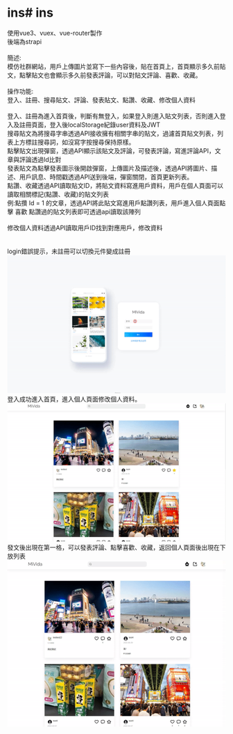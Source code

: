 # ins# ins
使用vue3、vuex、vue-router製作<br/>
後端為strapi<br/>
<br/>
簡述:<br/>
模仿社群網站，用戶上傳圖片並寫下一些內容後，貼在首頁上，首頁顯示多久前貼文，點擊貼文也會顯示多久前發表評論，可以對貼文評論、喜歡、收藏。<br/>
<br/>
操作功能:<br/>
登入、註冊、搜尋貼文、評論、發表貼文、點讚、收藏、修改個人資料<br/>
<br/>
登入、註冊為進入首頁後，判斷有無登入，如果登入則進入貼文列表，否則進入登入及註冊頁面，登入後localStorage紀錄user資料及JWT<br/>
搜尋貼文為將搜尋字串透過API接收擁有相關字串的貼文，過濾首頁貼文列表，列表上方標註搜尋詞，如沒寫字按搜尋保持原樣。<br/>
點擊貼文出現彈窗，透過API顯示該貼文及評論，可發表評論，寫進評論API，文章與評論透過Id比對<br/>
發表貼文為點擊發表圖示後開啟彈窗，上傳圖片及描述後，透過API將圖片、描述、用戶訊息、時間戳透過API送到後端，彈窗關閉，首頁更新列表。<br/>
點讚、收藏透過API讀取貼文ID，將貼文資料寫進用戶資料，用戶在個人頁面可以讀取相關標記(點讚、收藏)的貼文列表<br/>
例:點攢 Id = 1 的文章，透過API將此貼文寫進用戶點讚列表，用戶進入個人頁面點擊 喜歡 點讚過的貼文列表即可透過api讀取該陣列<br/>
<br/>
修改個人資料透過API讀取用戶ID找到對應用戶，修改資料<br/>
<br/>
<br/>
login錯誤提示，未註冊可以切換元件變成註冊<br/>
![image](https://github.com/wang19903/ins/blob/main/login.gif)<br/>
登入成功進入首頁，進入個人頁面修改個人資料。<br/>
![image](https://github.com/wang19903/ins/blob/main/edit.gif)<br/>
發文後出現在第一格，可以發表評論、點擊喜歡、收藏，返回個人頁面後出現在下放列表<br/>
![image](https://github.com/wang19903/ins/blob/main/post.gif)<br/>
